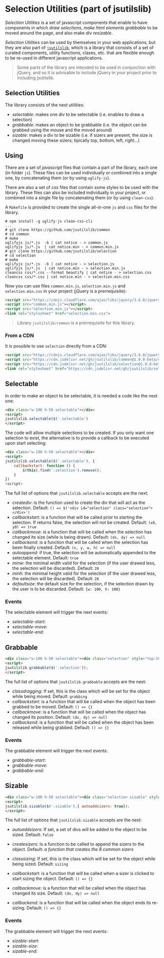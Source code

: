 # Selection Utilities (part of jsutilslib)

_Selection Utilities_ is a set of javascript components that enable to have components in which _draw selections_, _make html elements grabbable_ to be moved around the page, and also make _div resizable_.

_Selection Utilities_ can be used by themselves in your web applications, but they are also part of [`jsutilslib`](https://github.com/jsutilslib/jsutilslib), which is a library that consists of a set of curated components, utility functions, clases, etc. that are flexible enough to be re-used in different javascript applications.

> Some parts of the library are intended to be used in conjunction with jQuery, and so it is advisable to include jQuery in your project prior to including jsutilslib.

## Selection Utilities
The library consists of the next utilities:

- _selectable_: makes one div to be selectable (i.e. enables to draw a selection)
- _grabbable_: makes an object to be grabbable (i.e. the object can be grabbed using the mouse and the moved around)
- _sizable_: makes a div to be sizable (i.e. if sizers are present, the size is changed moving these sizers; tipically top, bottom, left, right...)

## Using

There are a set of _javascript_ files that contain a part of the library, each one (in folder `js`). These files can be used individually or combined into a single one, by concatenating them (or by using `uglify-js`).

There are also a set of _css_ files that contain some styles to be used with the library. These files can also be included individually in your project, or combined into a single file by concatenating them (or by using `clean-css`).

A `Makefile` is provided to create the single all-in-one `js` and `css` files for the library.

```console
# npm install -g uglify-js clean-css-cli
...
# git clone https://github.com/jsutilslib/common
# cd common
# make
uglifyjs js/*.js  -b | cat notice - > common.js
uglifyjs js/*.js  | cat notice.min - > common.min.js
# git clone https://github.com/jsutilslib/selection
# cd selection
# make
uglifyjs js/*.js  -b | cat notice - > selection.js
uglifyjs js/*.js  | cat notice.min - > selection.min.js
cleancss css/*.css --format beautify | cat notice - > selection.css
cleancss css/*.css | cat notice.min - > selection.min.css
```

Now you can use files `common.min.js`, `selection.min.js` and `selection.min.css` in your project (jQuery is a prerrequisite):

```html
<script src="https://cdnjs.cloudflare.com/ajax/libs/jquery/3.6.0/jquery.min.js"></script>
<script src="common.min.js"></script>
<script src="selection.min.js"></script>
<link rel="stylesheet" href="selection.min.css">
```

> Library `jsutilslib/common` is a prerrequisite for this library.

### From a CDN

It is possible to use `selection` directly from a CDN:

```html
<script src="https://cdnjs.cloudflare.com/ajax/libs/jquery/3.6.0/jquery.min.js"></script>
<script src="https://cdn.jsdelivr.net/gh/jsutilslib/common@1.0.0-beta/common.min.js"></script>
<script src="https://cdn.jsdelivr.net/gh/jsutilslib/selection@1.0.0-beta/selection.min.js"></script>
<link rel="stylesheet" href="https://cdn.jsdelivr.net/gh/jsutilslib/selection@1.0.0-beta/selection.min.css">
```

## Selectable

In order to make an object to be selectable, it is needed a code like the next one:

```html
<div class="w-100 h-50 selectable"></div>
<script>
jsutilslib.selectable($('.selectable')
</script>
```

The code will allow multiple selections to be created. If you only want one selection to exist, the alternative is to provide a callback to be executed upon start selecting:

```html
<div class="w-100 h-50 selectable"></div>
<script>
jsutilslib.selectable($('.selectable'), {
    callbackstart: function () {
        $(this).find('.selection').remove();
    }
})
<script>
```

The full list of options that `jsutilslib.selectable` accepts are the next:

- _creatediv_: is the function used to create the div that will act as the selection. Default: `() => $('<div id="selection" class="selection"></div>')`
- _callbackstart_: is a function that will be called prior to starting the selection. If returns false, the selection will not be created. Default: `(x0, y0) => true`
- _callbackmove_: is a function that will be called when the selection has changed its size (while is being drawn). Default: `(dx, dy) => null`
- _callbackend_: is a function that will be called when the selection has been finally created. Default: `(x, y, w, h) => null`
- _autoappend_: if true, the selection will be automatically appended to the selectable element. Default: `true`
- _minw_: the minimal width valid for the selection (if the user drawed less, the selection will be discarded). Default: `20`
- _minh_: the minimal height valid for the selection (if the user drawed less, the selection will be discarded). Default: `20`
- _defaultsize_: the default size for the selection, if the selection drawn by the user is to be discarded. Default: `{w: 100, h: 100}`

### Events
The selectable element will trigger the next events:
- _selectable-start_:
- _selectable-move_:
- _selectable-end_:

## Grabbable

```html
<div class="w-100 h-50 selectable"><div class="selection" style="top:10;left:10;width:100;height:100;"></div></div>
<script>
jsutilslib.grabbable($('.selection'));
</script>
```

The full list of options that `jsutilslib.grabbable` accepts are the next:

- _classdragging_: If set, this is the class which will be set for the object while being moved. Default: `grabbing`
- _callbackstart_: is a function that will be called when the object has been grabbed to be moved. Default: `() => {}`
- _callbackmove_: is a function that will be called when the object has changed its position. Default: `(dx, dy) => null`
- _callbackend_: is a function that will be called when the object has been released while being grabbed. Default: `() => {}`

### Events
The grabbable element will trigger the next events:
- _grabbable-start_:
- _grabbable-move_:
- _grabbable-end_:

## Sizable

```html
<div class="w-100 h-50 selectable"><div class="selection sizable" style="top:10;left:10;width:100;height:100;"></div></div>
<script>
jsutilslib.sizable($('.sizable'),{ autoaddsizers: true});
</script>
```

The full list of options that `jsutilslib.sizable` accepts are the next:

- _autoaddsizers_: If set, a set of divs will be added to the object to be sized. Default: `false`
- _createsizers_: Is a function to be called to append the sizers to the object. Default: _a function that creates the 8 common sizers_
- _classsizing_: If set, this is the class which will be set for the object while being sized. Default: `sizing`

- _callbackstart_: is a function that will be called when a sizer is clicked to start sizing the object. Default: `() => {}`
- _callbackmove_: is a function that will be called when the object has changed its size. Default: `(dx, dy) => null`
- _callbackend_: is a function that will be called when the object ends its re-sizing. Default: `() => {}`

### Events

The grabbable element will trigger the next events:
- _sizable-start_:
- _sizable-size_:
- _sizable-end_:
